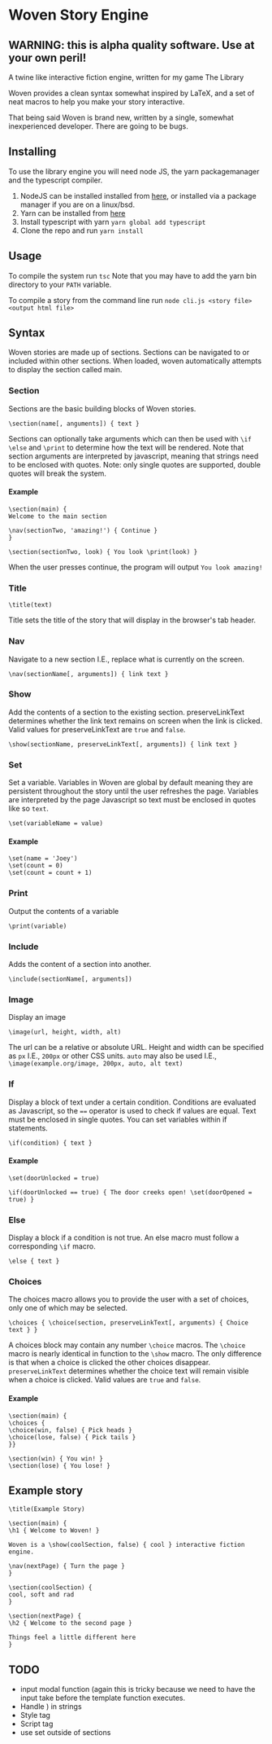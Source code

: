 # Woven Story Engine

## WARNING: this is alpha quality software. Use at your own peril!

A twine like interactive fiction engine, written for my game The Library

Woven provides a clean syntax somewhat inspired by LaTeX, and a set of neat macros to help you make your
story interactive.

That being said Woven is brand new, written by a single, somewhat inexperienced developer. There are going to be
bugs.

## Installing

To use the library engine you will need node JS, the yarn packagemanager and the typescript compiler.

1. NodeJS can be installed installed from [here](https://nodejs.org/en/), or installed via a package manager if you are on a linux/bsd.
2. Yarn can be installed from [here](https://yarnpkg.com/en/)
3. Install typescript with yarn `yarn global add typescript`
4. Clone the repo and run `yarn install`

## Usage

To compile the system run `tsc` Note that you may have to add the yarn bin directory to your `PATH` variable.

To compile a story from the command line run `node cli.js <story file> <output html file>`

## Syntax

Woven stories are made up of sections. Sections can be navigated to or included within other sections. When loaded,
woven automatically attempts to display the section called main.

### Section

Sections are the basic building blocks of Woven stories.

`\section(name[, anguments]) { text }`

Sections can optionally take arguments which can then be used with `\if` `\else` and `\print` to determine
how the text will be rendered. Note that section arguments are interpreted by javascript, meaning that strings
need to be enclosed with quotes. Note: only single quotes are supported, double quotes will break the system.

#### Example

```
\section(main) {
Welcome to the main section 

\nav(sectionTwo, 'amazing!') { Continue }
}

\section(sectionTwo, look) { You look \print(look) }
```

When the user presses continue, the program will output `You look amazing!` 

### Title

`\title(text)`

Title sets the title of the story that will display in the browser's tab header.

### Nav

Navigate to a new section I.E., replace what is currently on the screen.

`\nav(sectionName[, arguments]) { link text }`

### Show

Add the contents of a section to the existing section. preserveLinkText determines whether the link text remains
on screen when the link is clicked. Valid values for preserveLinkText are `true` and `false`.

`\show(sectionName, preserveLinkText[, arguments]) { link text }`

### Set

Set a variable. Variables in Woven are global by default meaning they are persistent throughout the story until the user
refreshes the page. Variables are interpreted by the page Javascript so text must be enclosed in quotes like so `text`.

`\set(variableName = value)`

#### Example

```
\set(name = 'Joey')
\set(count = 0)
\set(count = count + 1)
```

### Print

Output the contents of a variable

`\print(variable)`

### Include

Adds the content of a section into another.

`\include(sectionName[, arguments])`

### Image

Display an image

`\image(url, height, width, alt)`

The url can be a relative or absolute URL. Height and width can be specified as `px` I.E., `200px` or other CSS units. 
`auto` may also be used I.E., `\image(example.org/image, 200px, auto, alt text)`

### If

Display a block of text under a certain condition. Conditions are evaluated as Javascript, so
the `==` operator is used to check if values are equal. Text must be enclosed in single quotes.
You can set variables within if statements.

`\if(condition) { text }`

#### Example

```
\set(doorUnlocked = true)

\if(doorUnlocked == true) { The door creeks open! \set(doorOpened = true) }
```

### Else

Display a block if a condition is not true. An else macro must follow a corresponding `\if` macro.

`\else { text }`

### Choices

The choices macro allows you to provide the user with a set of choices, only one of which may be selected.

`\choices { \choice(section, preserveLinkText[, arguments) { Choice text } }`

A choices block may contain any number `\choice` macros. The `\choice` macro is nearly identical in function to 
the `\show` macro. The only difference is that when a choice is clicked the other choices disappear. `preserveLinkText`
determines whether the choice text will remain visible when a choice is clicked. Valid values are `true` and `false`.

#### Example

```
\section(main) {
\choices {
\choice(win, false) { Pick heads }
\choice(lose, false) { Pick tails }
}}

\section(win) { You win! }
\section(lose) { You lose! }
```

## Example story

```
\title(Example Story)

\section(main) {
\h1 { Welcome to Woven! }

Woven is a \show(coolSection, false) { cool } interactive fiction engine.

\nav(nextPage) { Turn the page }
}

\section(coolSection) {
cool, soft and rad
}

\section(nextPage) {
\h2 { Welcome to the second page }

Things feel a little different here
}
```

## TODO

* input modal function (again this is tricky because we need to have the input take
  before the template function executes.
* Handle ) in strings
* Style tag
* Script tag
* use set outside of sections
